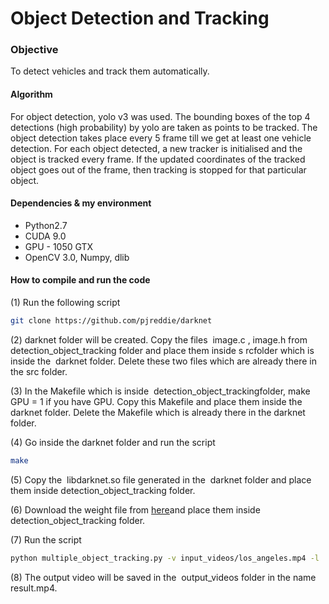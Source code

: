 
# **Object Detection and Tracking**

### Objective
To detect vehicles and track them automatically.

#### Algorithm

For object detection, yolo v3 was used. The bounding boxes of the top 4 detections
(high probability) by yolo are taken as points to be tracked. The object detection takes place
every 5 frame till we get at least one vehicle detection. For each object detected, a new tracker
is initialised and the object is tracked every frame. If the updated coordinates of the tracked
object goes out of the frame, then tracking is stopped for that particular object.

#### Dependencies & my environment


* Python2.7
* CUDA 9.0 
* GPU - 1050 GTX
* OpenCV 3.0, Numpy, dlib

#### How to compile and run the code

(1) Run the following script
```sh
git clone https://github.com/pjreddie/darknet
```
(2) darknet​ folder will be created. Copy the files ​ image.c​ , ​ image.h​ from
detection_object_tracking​ folder and place them inside s
rc​ folder which is inside the ​ darknet
folder. Delete these two files which are already there in the src folder.

(3) In the Makefile which is inside ​ detection_object_tracking​ folder, make GPU = 1 if you
have GPU. Copy this Makefile and place them inside the ​ darknet​ folder. Delete the Makefile
which is already there in the darknet folder.

(4) Go inside the darknet folder and run the script
```sh
make
```

(5) Copy the ​ libdarknet.so​ file generated in the ​ darknet​ folder and place them inside detection_object_tracking​ folder.

(6) Download the weight file from ​[here](https://drive.google.com/file/d/1W91Gg67AJmuk-okrcskVGtD9iOgHczNV/view?usp=sharing)​ and place them inside ​ detection_object_tracking folder.

(7) Run the script
```sh
python multiple_object_tracking.py -v input_videos/los_angeles.mp4 -l
```

(8) The output video will be saved in the ​ output_videos​ folder in the name ​ result.mp4.
